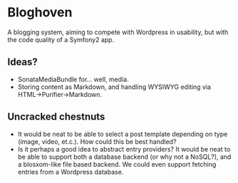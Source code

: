Bloghoven
=========

A blogging system, aiming to compete with Wordpress in usability, but with the code quality of a Symfony2 app.

## Ideas?

* SonataMediaBundle for... well, media.
* Storing content as Markdown, and handling WYSIWYG editing via HTML->Purifier->Markdown.

## Uncracked chestnuts

* It would be neat to be able to select a post template depending on type (image, video, et.c.). How could this be best handled?
* Is it perhaps a good idea to abstract entry providers? It would be neat to be able to support both a database backend (or why not a NoSQL?), and a blosxom-like file based backend. We could even support fetching entries from a Wordpress database.